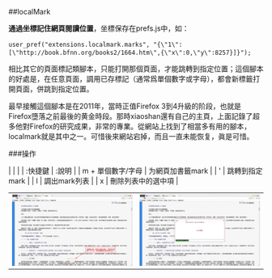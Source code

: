 ##localMark

**通過坐標記住網頁閱讀位置**，坐標保存在prefs.js中，如：
    
    user_pref("extensions.localmark.marks", "{\"1\":[\"http://book.bfnn.org/books2/1664.htm\",{\"x\":0,\"y\":8257}]}");

相比其它的頁面標記類腳本，只能打開那個頁面，才能跳轉到指定位置；這個腳本的好處是，在任意頁面，調用已存標記（通常爲單個數字或字母），都會新標籤打開頁面，併跳到指定位置。

最早接觸這個腳本是在2011年，當時正值Firefox 3到4升級的阶段，也就是Firefox墮落之前最後的黄金時段。那時xiaoshan還有自己的主頁，上面記錄了超多他對Firefox的研究成果，非常的專業。從網站上找到了相當多有用的腳本，localmark就是其中之一。可惜後來網站宕掉，而且一直未能恢复，眞是可惜。

###操作

| | |
| :快捷鍵 | :說明 |
| m + 單個數字/字母 | 为網頁加書籤mark |
| ' | 跳轉到指定mark |
| l | 調出mark列表 |
| x | 刪除列表中的選中項 |

| | |
| :--- | :--- |
| <img width="400" src="img/add-mark.jpg"> | <img width="400" src="img/mark-list.jpg"> |
